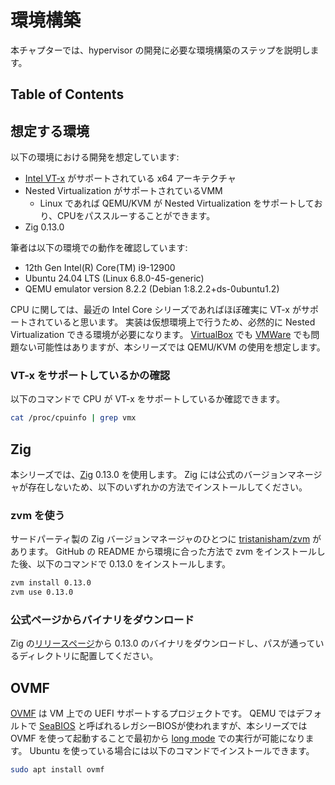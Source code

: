 # 環境構築

本チャプターでは、hypervisor の開発に必要な環境構築のステップを説明します。

## Table of Contents

<!-- toc -->

## 想定する環境

以下の環境における開発を想定しています:

- [Intel VT-x](https://en.wikipedia.org/wiki/X86_virtualization) がサポートされている x64 アーキテクチャ
- Nested Virtualization がサポートされているVMM
  - Linux であれば QEMU/KVM が Nested Virtualization をサポートしており、CPUをパススルーすることができます。
- Zig 0.13.0

筆者は以下の環境での動作を確認しています:

- 12th Gen Intel(R) Core(TM) i9-12900
- Ubuntu 24.04 LTS (Linux 6.8.0-45-generic)
- QEMU emulator version 8.2.2 (Debian 1:8.2.2+ds-0ubuntu1.2)

CPU に関しては、最近の Intel Core シリーズであればほぼ確実に VT-x がサポートされていると思います。
実装は仮想環境上で行うため、必然的に Nested Virtualization できる環境が必要になります。
[VirtualBox](https://www.virtualbox.org/) でも [VMWare](https://www.vmware.com/) でも問題ない可能性はありますが、本シリーズでは QEMU/KVM の使用を想定します。

### VT-x をサポートしているかの確認

以下のコマンドで CPU が VT-x をサポートしているか確認できます。

```bash
cat /proc/cpuinfo | grep vmx
```

## Zig

本シリーズでは、[Zig](https://ziglang.org/download/) 0.13.0 を使用します。
Zig には公式のバージョンマネージャが存在しないため、以下のいずれかの方法でインストールしてください。

### zvm を使う

サードパーティ製の Zig バージョンマネージャのひとつに [tristanisham/zvm](https://github.com/tristanisham/zvm) があります。
GitHub の README から環境に合った方法で zvm をインストールした後、以下のコマンドで 0.13.0 をインストールします。

```bash
zvm install 0.13.0
zvm use 0.13.0
```

### 公式ページからバイナリをダウンロード

Zig の[リリースページ](https://ziglang.org/download/)から 0.13.0 のバイナリをダウンロードし、パスが通っているディレクトリに配置してください。

## OVMF

[OVMF](https://github.com/tianocore/tianocore.github.io/wiki/OVMF) は VM 上での UEFI サポートするプロジェクトです。
QEMU ではデフォルトで [SeaBIOS](https://www.seabios.org/SeaBIOS) と呼ばれるレガシーBIOSが使われますが、本シリーズでは OVMF を使って起動することで最初から [long mode](https://en.wikipedia.org/wiki/Long_mode) での実行が可能になります。
Ubuntu を使っている場合には以下のコマンドでインストールできます。

```bash
sudo apt install ovmf
```
